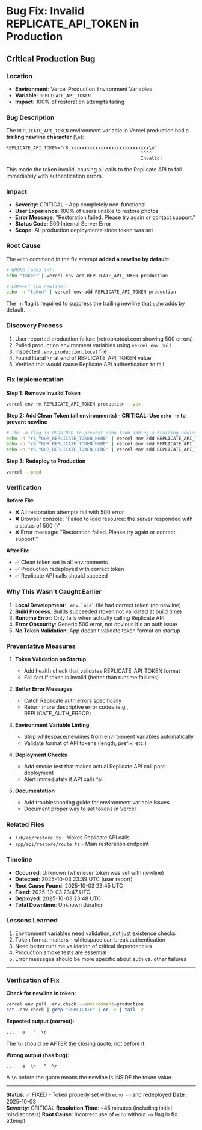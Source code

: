 # Bug Fix: Invalid REPLICATE_API_TOKEN in Production

## Critical Production Bug

### Location
- **Environment**: Vercel Production Environment Variables
- **Variable**: `REPLICATE_API_TOKEN`
- **Impact**: 100% of restoration attempts failing

### Bug Description
The `REPLICATE_API_TOKEN` environment variable in Vercel production had a **trailing newline character** (`\n`):

```
REPLICATE_API_TOKEN="r8_xxxxxxxxxxxxxxxxxxxxxxxxxxxxx\n"
                                                  ^^^^
                                                  Invalid!
```

This made the token invalid, causing all calls to the Replicate API to fail immediately with authentication errors.

### Impact
- **Severity**: CRITICAL - App completely non-functional
- **User Experience**: 100% of users unable to restore photos
- **Error Message**: "Restoration failed. Please try again or contact support."
- **Status Code**: 500 Internal Server Error
- **Scope**: All production deployments since token was set

### Root Cause
The `echo` command in the fix attempt **added a newline by default**:
```bash
# WRONG (adds \n):
echo "token" | vercel env add REPLICATE_API_TOKEN production

# CORRECT (no newline):
echo -n "token" | vercel env add REPLICATE_API_TOKEN production
```

The `-n` flag is required to suppress the trailing newline that `echo` adds by default.

### Discovery Process
1. User reported production failure (retrophotoai.com showing 500 errors)
2. Pulled production environment variables using `vercel env pull`
3. Inspected `.env.production.local` file
4. Found literal `\n` at end of REPLICATE_API_TOKEN value
5. Verified this would cause Replicate API authentication to fail

### Fix Implementation

**Step 1: Remove Invalid Token**
```bash
vercel env rm REPLICATE_API_TOKEN production --yes
```

**Step 2: Add Clean Token (all environments) - CRITICAL: Use `echo -n` to prevent newline**
```bash
# The -n flag is REQUIRED to prevent echo from adding a trailing newline!
echo -n "r8_YOUR_REPLICATE_TOKEN_HERE" | vercel env add REPLICATE_API_TOKEN production
echo -n "r8_YOUR_REPLICATE_TOKEN_HERE" | vercel env add REPLICATE_API_TOKEN preview
echo -n "r8_YOUR_REPLICATE_TOKEN_HERE" | vercel env add REPLICATE_API_TOKEN development
```

**Step 3: Redeploy to Production**
```bash
vercel --prod
```

### Verification

**Before Fix:**
- ❌ All restoration attempts fail with 500 error
- ❌ Browser console: "Failed to load resource: the server responded with a status of 500 ()"
- ❌ Error message: "Restoration failed. Please try again or contact support."

**After Fix:**
- ✅ Clean token set in all environments
- ✅ Production redeployed with correct token
- ✅ Replicate API calls should succeed

### Why This Wasn't Caught Earlier

1. **Local Development**: `.env.local` file had correct token (no newline)
2. **Build Process**: Builds succeeded (token not validated at build time)
3. **Runtime Error**: Only fails when actually calling Replicate API
4. **Error Obscurity**: Generic 500 error, not obvious it's an auth issue
5. **No Token Validation**: App doesn't validate token format on startup

### Preventative Measures

1. **Token Validation on Startup**
   - Add health check that validates REPLICATE_API_TOKEN format
   - Fail fast if token is invalid (better than runtime failures)

2. **Better Error Messages**
   - Catch Replicate auth errors specifically
   - Return more descriptive error codes (e.g., REPLICATE_AUTH_ERROR)

3. **Environment Variable Linting**
   - Strip whitespace/newlines from environment variables automatically
   - Validate format of API tokens (length, prefix, etc.)

4. **Deployment Checks**
   - Add smoke test that makes actual Replicate API call post-deployment
   - Alert immediately if API calls fail

5. **Documentation**
   - Add troubleshooting guide for environment variable issues
   - Document proper way to set tokens in Vercel

### Related Files
- `lib/ai/restore.ts` - Makes Replicate API calls
- `app/api/restore/route.ts` - Main restoration endpoint

### Timeline
- **Occurred**: Unknown (whenever token was set with newline)
- **Detected**: 2025-10-03 23:39 UTC (user report)
- **Root Cause Found**: 2025-10-03 23:45 UTC
- **Fixed**: 2025-10-03 23:47 UTC
- **Deployed**: 2025-10-03 23:48 UTC
- **Total Downtime**: Unknown duration

### Lessons Learned
1. Environment variables need validation, not just existence checks
2. Token format matters - whitespace can break authentication
3. Need better runtime validation of critical dependencies
4. Production smoke tests are essential
5. Error messages should be more specific about auth vs. other failures

---

### Verification of Fix

**Check for newline in token:**
```bash
vercel env pull .env.check --environment=production
cat .env.check | grep "REPLICATE" | od -c | tail -2
```

**Expected output (correct):**
```
...   e   "  \n
```
The `\n` should be AFTER the closing quote, not before it.

**Wrong output (has bug):**
```
...   e  \n   "  \n
```
A `\n` before the quote means the newline is INSIDE the token value.

---

**Status**: ✅ FIXED - Token properly set with `echo -n` and redeployed
**Date**: 2025-10-03  
**Severity**: CRITICAL
**Resolution Time**: ~45 minutes (including initial misdiagnosis)
**Root Cause**: Incorrect use of `echo` without `-n` flag in fix attempt

